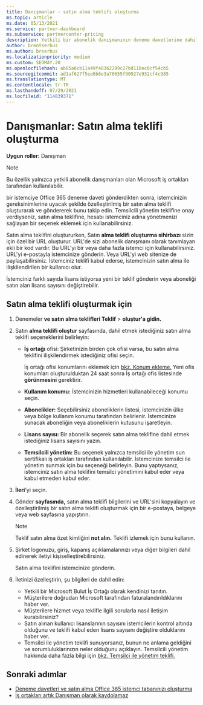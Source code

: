 ```yaml
---
title: Danışmanlar - satın alma teklifi oluşturma
ms.topic: article
ms.date: 05/13/2021
ms.service: partner-dashboard
ms.subservice: partnercenter-pricing
description: Yetkili bir abonelik danışmanının deneme davetlerine dahil etmek üzere İş Ortağı Merkezi teklifi ve özel URL oluşturmak için Office 365 öğrenin.
author: brentserbus
ms.author: brserbus
ms.localizationpriority: medium
ms.custom: SEOMAY.20
ms.openlocfilehash: ab85a6cb11a49f48362299c27bd110ec0cf54cb5
ms.sourcegitcommit: ad1af627f5ee6b6e3a70655f90927e932cf4c985
ms.translationtype: MT
ms.contentlocale: tr-TR
ms.lasthandoff: 07/29/2021
ms.locfileid: "114839371"
---
```

# <a name="advisors-create-a-purchase-offer"></a>Danışmanlar: Satın alma teklifi oluşturma

 
**Uygun roller:** Danışman


> [!NOTE]
> Bu özellik yalnızca yetkili abonelik danışmanları olan Microsoft iş ortakları tarafından kullanılabilir.

bir istemciye Office 365 deneme daveti gönderdikten sonra, istemcinizin gereksinimlerine uyacak şekilde özelleştirilmiş bir satın alma teklifi oluşturarak ve göndererek bunu takip edin. Temsilcili yönetim teklifine onay verdiyseniz, satın alma teklifine, hesabı istemciniz adına yönetmenizi sağlayan bir seçenek eklemek için kullanabilirsiniz.

Satın alma teklifini oluştururken, Satın **alma teklifi oluşturma sihirbazı** sizin için özel bir URL oluşturur. URL'de sizi abonelik danışmanı olarak tanımlayan ekli bir kod vardır. Bu URL'yi bir veya daha fazla istemci için kullanabilirsiniz. URL'yi e-postayla istemcinize gönderin. Veya URL'yi web sitenize de paylaşabilirsiniz. İstemciniz teklifi kabul ederse, istemcinizin satın alma ile ilişkilendirilen bir kullanıcı olur.

İstemciniz farklı sayıda lisans istiyorsa yeni bir teklif gönderin veya aboneliği satın alan lisans sayısını değiştirebilir.

## <a name="to-create-a-purchase-offer"></a>Satın alma teklifi oluşturmak için

1. Denemeler **ve satın alma teklifleri Teklif**  >  **oluştur'a gidin.**

2. Satın **alma teklifi oluştur** sayfasında, dahil etmek istediğiniz satın alma teklifi seçeneklerini belirleyin:

    - **İş ortağı** ofisi: Şirketinizin birden çok ofisi varsa, bu satın alma teklifini ilişkilendirmek istediğiniz ofisi seçin.

        İş ortağı ofisi konumlarını eklemek için [bkz. Konum ekleme.](manage-locations.md) Yeni ofis konumları oluşturulduktan 24 saat sonra İş ortağı ofis listesinde **görünmesini** gerektirir.

    - **Kullanım konumu:** İstemcinizin hizmetleri kullanabileceği konumu seçin.
    - **Abonelikler:** Seçebilirsiniz aboneliklerin listesi, istemcinizin ülke veya bölge kullanım konumu tarafından belirlenir. İstemcinize sunacak aboneliğin veya aboneliklerin kutusunu işaretleyin.
    - **Lisans sayısı:** Bir abonelik seçerek satın alma teklifine dahil etmek istediğiniz lisans sayısını yazın.
    - **Temsilcili yönetim:** Bu seçenek yalnızca temsilci ile yönetim sun sertifikalı iş ortakları tarafından kullanılabilir. İstemcinize temsilci ile yönetim sunmak için bu seçeneği belirleyin. Bunu yaptıysanız, istemciniz satın alma teklifini temsilci yönetimini kabul eder veya kabul etmeden kabul eder.

3. **İleri**’yi seçin.

4. Gönder **sayfasında,** satın alma teklifi bilgilerini ve URL'sini kopyalayın ve özelleştirilmiş bir satın alma teklifi oluşturmak için bir e-postaya, belgeye veya web sayfasına yapıştırın.

    > [!NOTE]
    > Teklif satın alma özet kimliğini **not alın.** Teklifi izlemek için bunu kullanın.

5. Şirket logonuzu, giriş, kapanış açıklamalarınızı veya diğer bilgileri dahil edinerek iletiyi kişiselleştirebilirsiniz.

    Satın alma teklifini istemcinize gönderin.

6. İletinizi özelleştirin, şu bilgileri de dahil edin:

    - Yetkili bir Microsoft Bulut İş Ortağı olarak kendinizi tanıtın.
    - Müşterilere doğrudan Microsoft tarafından faturalandırıldıklarını haber ver.
    - Müşterilere hizmet veya teklifle ilgili sorularla nasıl iletişim kurabilirsiniz?
    - Satın alınan kullanıcı lisanslarının sayısını istemcilerin kontrol altında olduğunu ve teklifi kabul eden lisans sayısını değiştire olduklarını haber ver.
    - Temsilci ile yönetim teklifi sunuyorsanız, bunun ne anlama geldiğini ve sorumluluklarınızın neler olduğunu açıklayın. Temsilcili yönetim hakkında daha fazla bilgi için [bkz. Temsilci ile yönetim teklifi.](customers-revoke-admin-privileges.md)

## <a name="next-steps"></a>Sonraki adımlar

- [Deneme davetleri ve satın alma Office 365 istemci tabanınızı oluşturma](advisors-build-your-business.md)
- [İş ortakları artık Danışman olarak kaydolamaz](advisors-no-csp.md)